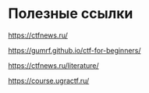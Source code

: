 # Полезные ссылки

https://ctfnews.ru/

https://gumrf.github.io/ctf-for-beginners/

https://ctfnews.ru/literature/

https://course.ugractf.ru/

